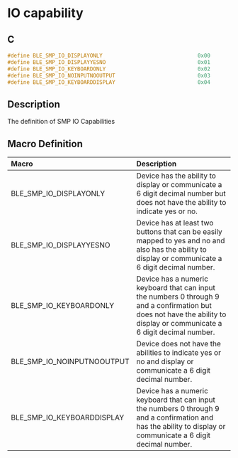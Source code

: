 # IO capability

## C

```c
#define BLE_SMP_IO_DISPLAYONLY                              0x00
#define BLE_SMP_IO_DISPLAYYESNO                             0x01
#define BLE_SMP_IO_KEYBOARDONLY                             0x02
#define BLE_SMP_IO_NOINPUTNOOUTPUT                          0x03
#define BLE_SMP_IO_KEYBOARDDISPLAY                          0x04
```

## Description

The definition of SMP IO Capabilities

## Macro Definition

|Macro|Description|
|:---|:---|
|BLE_SMP_IO_DISPLAYONLY|Device has the ability to display or communicate a 6 digit decimal number but does not have the ability to indicate yes or no.|
|BLE_SMP_IO_DISPLAYYESNO|Device has at least two buttons that can be easily mapped to yes and no and also has the ability to display or communicate a 6 digit decimal number.|
|BLE_SMP_IO_KEYBOARDONLY|Device has a numeric keyboard that can input the numbers 0 through 9 and a confirmation but does not have the ability to display or communicate a 6 digit decimal number.|
|BLE_SMP_IO_NOINPUTNOOUTPUT|Device does not have the abilities to indicate yes or no and display or communicate a 6 digit decimal number.|
|BLE_SMP_IO_KEYBOARDDISPLAY|Device has a numeric keyboard that can input the numbers 0 through 9 and a confirmation and has the ability to display or communicate a 6 digit decimal number.|
